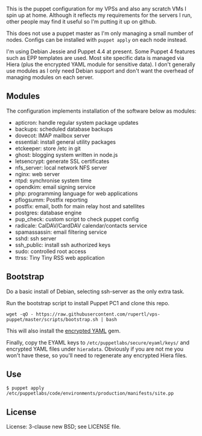 This is the puppet configuration for my VPSs and also any scratch VMs I spin up at home. Although it reflects my requirements for the servers I run, other people may find it useful so I'm putting it up on github.

This does not use a puppet master as I'm only managing a small number of nodes. Configs can be installed with `puppet apply` on each node instead.

I'm using Debian Jessie and Puppet 4.4 at present. Some Puppet 4 features such as EPP templates are used. Most site specific data is managed via Hiera (plus the encrypted YAML module for sensitive data). I don't generally use modules as I only need Debian support and don't want the overhead of managing modules on each server.

## Modules

The configuration implements installation of the software below as modules:

* apticron: handle regular system package updates
* backups: scheduled database backups
* dovecot: IMAP mailbox server
* essential: install general utility packages
* etckeeper: store /etc in git
* ghost: blogging system written in node.js
* letsencrypt: generate SSL certificates
* nfs_server: local network NFS server
* nginx: web server
* ntpd: synchronise system time
* opendkim: email signing service
* php: programming language for web applications
* pflogsumm: Postfix reporting
* postfix: email, both for main relay host and satellites
* postgres: database engine
* pup_check: custom script to check puppet config
* radicale: CalDAV/CardDAV calendar/contacts service
* spamassassin: email filtering service
* sshd: ssh server
* ssh_public: install ssh authorized keys
* sudo: controlled root access
* ttrss: Tiny Tiny RSS web application

## Bootstrap

Do a basic install of Debian, selecting ssh-server as the only extra task.

Run the bootstrap script to install Puppet PC1 and clone this repo.

```
wget -qO - https://raw.githubusercontent.com/rupertl/vps-puppet/master/scripts/bootstrap.sh | bash
```

This will also install the [encrypted YAML](https://github.com/TomPoulton/hiera-eyaml) gem.

Finally, copy the EYAML keys to `/etc/puppetlabs/secure/eyaml/keys/` and encrypted YAML files under `hieradata`. Obviously if you are not me you won't have these, so you'll need to regenerate any encrypted Hiera files.

## Use

```
$ puppet apply /etc/puppetlabs/code/environments/production/manifests/site.pp
```

## License

License: 3-clause new BSD; see LICENSE file.
